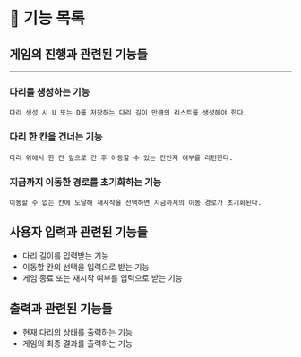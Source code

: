 # 🚀 기능 목록

## 게임의 진행과 관련된 기능들

---

### 다리를 생성하는 기능
    다리 생성 시 U 또는 D를 저장하는 다리 길이 만큼의 리스트를 생성해야 한다.

### 다리 한 칸을 건너는 기능
    다리 위에서 한 칸 앞으로 간 후 이동할 수 있는 칸인지 여부를 리턴한다.

### 지금까지 이동한 경로를 초기화하는 기능
    이동할 수 없는 칸에 도달해 재시작을 선택하면 지금까지의 이동 경로가 초기화된다.


## 사용자 입력과 관련된 기능들
- 다리 길이를 입력받는 기능
- 이동할 칸의 선택을 입력으로 받는 기능
- 게임 종료 또는 재시작 여부를 입력으로 받는 기능

## 출력과 관련된 기능들
- 현재 다리의 상태를 출력하는 기능
- 게임의 최종 결과를 출력하는 기능

